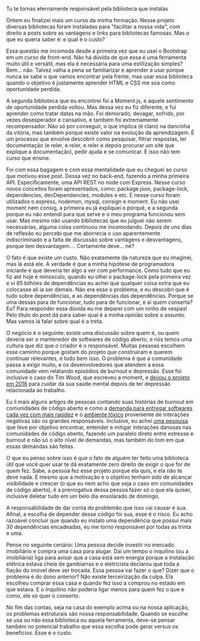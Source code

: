 Tu te tornas eternamente responsável pela biblioteca que instalas

Ontem eu finalizei mais um curso da minha formação. Nesse projeto diversas bibliotecas foram instaladas para "facilitar a nossa vida", com direito a posts sobre as vantagens e links para bibliotecas famosas. Mas o que eu queria saber é: e qual é o custo?

Essa questão me incomoda desde a primeira vez que eu usei o Bootstrap em um curso de front-end. Não há dúvida de que essa é uma ferramenta muito útil e versátil, mas ela é necessária para uma estilização simples? Bem... não. Talvez valha a pena se familiarizar e aprender a usar porque nunca se sabe o que vamos encontrar pela frente, mas usar essa biblioteca quando o objetivo é justamente aprender HTML e CSS me soa como oportunidade perdida.

A segunda biblioteca que eu encontrei foi a Moment.js, e aquele sentimento de oportunidade perdida voltou. Mas dessa vez eu fiz diferente, e fui aprender como tratar datas na mão. Foi demorado, devagar, sofrido, por vezes desesperador e cansativo, e também foi extremamente recompensador. Não só por conseguir, o que implica (é claro) na dancinha da vitória, mas também porque existe valor na evolução da aprendizagem. É um processo que envolve descobrir como pesquisar, filtrar respostas, ler documentação (e reler, e reler, e reler e depois procurar um site que explique a documentação), pedir ajuda e se comunicar. E isso não tem curso que ensine.

Foi com essa bagagem e com essa mentalidade que eu cheguei ao curso que motivou esse post. Dessa vez no back-end, fazendo a minha primeira API. Especificamente, uma API REST no node com Express. Nesse curso novos conceitos foram apresentados, como: package.json, package-lock, dependencies, devDependencies, modules e etc. E nesse curso foram utilizados o express, nodemon, mysql, consign e moment. Eu não usei moment nem consig, a primeira eu já expliquei o porquê, e a segunda porque eu não entendi para que serve e o meu programa funcionou sem usar. Mas mesmo não usando bibliotecas que eu julguei não serem necessárias, alguma coisa continuou me incomodando. Depois de uns dias de reflexão eu percebi que me aborrecia o uso aparentemente indiscriminado e a falta de discussão sobre vantagens e desvantagens, porque tem desvantagem.... Certamente deve... né?  

O fato é que existe um custo. Não exatamente da natureza que eu imaginei, mas lá está ele. A verdade é que a minha hipótese de programadora iniciante é que deveria ter algo a ver com performance. Como tudo que eu fiz até hoje é minúsculo, quando eu olhei o package-lock pela primeira vez e vi 85 bilhões de dependências eu achei que qualquer coisa extra que eu colocasse ali ia ser demais. Não era esse o problema, e eu descobri que é tudo sobre dependências, e as dependências das dependências. Porque se uma dessas para de funcionar, tudo para de funcionar, e aí quem conserta? Eu? Para responder essa dúvida eu me deparei com um ninho de vespas! Pelo título do post dá para saber qual é a minha opinião sobre o assunto. Mas vamos lá falar sobre qual é a treta.

O negócio é o seguinte: existe uma discussão sobre quem é, ou quem deveria ser o mantenedor de softwares de código aberto, e nós temos uma cultura que diz que o criador é o responsável. Muitas pessoas escolhem esse caminho porque gostam do projeto que construíram e querem continuar relevantes, e tudo bem isso. O problema é que a comunidade passa a exigir muito, e os desenvolvedores que atendem à essa comunidade vem relatando episódios de burnout e depressão. Esse foi inclusive o caso do Tim Wood, que escreveu a moment, e [deixou o projeto em 2016](https://medium.com/@timrwood/moment-endof-term-522d8965689) para cuidar da sua saúde mental depois de ter depressão relacionada ao trabalho.

Eu li mais alguns artigos de pessoas contando suas histórias de burnout em comunidades de código aberto e como a [demanda para entregar softwares cada vez com mais rapidez](https://opensource.com/article/19/11/burnout-open-source-communities) e o [ambiente tóxico](https://modelviewculture.com/pieces/leaving-toxic-open-source-communities) proveniente de interações negativas são os grandes responsáveis. Inclusive, eu achei [uma pesquisa](https://www.cs.cmu.edu/afs/cs.cmu.edu/Web/People/ckaestne/pdf/icsenier20.pdf) que teve por objetivo encontrar, entender e mitigar interações danosas nas comunidades de código aberto, fazendo um paralelo direto entre estresse e burnout e não só o alto nível de demandas, mas também do tom em que essas demandas são feitas.

O que eu penso sobre isso é que o fato de alguém ter feito uma biblioteca útil que você quer usar te dá exatamente zero direito de exigir o que for de quem fez. Sabe, a pessoa fez esse projeto porque ela quis, e ela não te deve nada. E mesmo que a motivação e o objetivo tenham sido de alcançar visibilidade e crescer (o que eu nem acho que seja o caso em comunidades de código aberto), é a prerrogativa dessa pessoa fazer só o que ela quiser, inclusive deletar tudo em um belo dia ensolarado de domingo.

A responsabilidade de dar conta do problemão que isso vai causar é sua. Afinal, a escolha de depender desse código foi sua, esse é o risco. Eu acho razoável concluir que quando eu instalo uma dependência que possui mais 30 dependências encadeadas, eu me torno responsável por todas as trinta e uma.

Pense no seguinte cenário: Uma pessoa decide investir no mercado imobiliário e compra uma casa para alugar. Daí um tempo o inquilino (ou a imobiliária) liga para avisar que a casa está sem energia porque a instalação elétrica estava cheia de gambiarras e o eletricista declarou que toda a fiação do imóvel deve ser trocada. Essa pessoa vai fazer o que? Dizer que o problema é do dono anterior? Não existe terceirização da culpa. Ela escolheu comprar essa casa e quando fez isso a comprou no estado em que estava. E o inquilino não poderia ligar menos para quem fez o que e como, ele só quer o conserto.

No fim das contas, seja na casa do exemplo acima ou na nossa aplicação, os problemas estruturais são nossa responsabilidade. Quando se escolhe se usa ou não essa biblioteca ou aquela ferramenta, deve-se pensar também no potencial trabalho que essa escolha pode gerar versus os benefícios. Esse é o custo.
